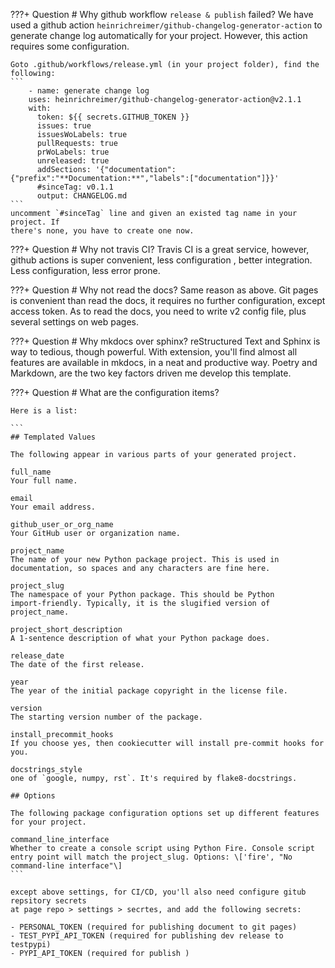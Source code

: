 ???+ Question
    # Why github workflow `release & publish` failed?
    We have used a github action `heinrichreimer/github-changelog-generator-action` to
    generate change log automatically for your project. However, this action requires
    some configuration.

    Goto .github/workflows/release.yml (in your project folder), find the following:
    ```
        - name: generate change log
        uses: heinrichreimer/github-changelog-generator-action@v2.1.1
        with:
          token: ${{ secrets.GITHUB_TOKEN }}
          issues: true
          issuesWoLabels: true
          pullRequests: true
          prWoLabels: true
          unreleased: true
          addSections: '{"documentation":{"prefix":"**Documentation:**","labels":["documentation"]}}'
          #sinceTag: v0.1.1
          output: CHANGELOG.md
    ```
    uncomment `#sinceTag` line and given an existed tag name in your project. If 
    there's none, you have to create one now.

???+ Question
    # Why not travis CI?
    Travis CI is a great service, however, github actions is super convenient, less configuration
    , better integration. Less configuration, less error prone.

???+ Question
    # Why not read the docs?
    Same reason as above. Git pages is convenient than read the docs, it requires no
    further configuration, except access token. As to read the docs, you need to
    write v2 config file, plus several settings on web pages.

???+ Question
    # Why mkdocs over sphinx?
    reStructured Text and Sphinx is way to tedious, though powerful. With extension, 
    you'll find almost all features are available in mkdocs, in a neat and productive 
    way. Poetry and Markdown, are the two key factors driven me develop this template.

???+ Question
    # What are the configuration items?
    
    Here is a list:

    ```
    ## Templated Values

    The following appear in various parts of your generated project.

    full_name  
    Your full name.

    email  
    Your email address.

    github_user_or_org_name  
    Your GitHub user or organization name.

    project_name  
    The name of your new Python package project. This is used in
    documentation, so spaces and any characters are fine here.

    project_slug  
    The namespace of your Python package. This should be Python
    import-friendly. Typically, it is the slugified version of
    project_name.

    project_short_description  
    A 1-sentence description of what your Python package does.

    release_date  
    The date of the first release.

    year  
    The year of the initial package copyright in the license file.

    version  
    The starting version number of the package.

    install_precommit_hooks
    If you choose yes, then cookiecutter will install pre-commit hooks for you.

    docstrings_style
    one of `google, numpy, rst`. It's required by flake8-docstrings.

    ## Options

    The following package configuration options set up different features
    for your project.

    command_line_interface  
    Whether to create a console script using Python Fire. Console script
    entry point will match the project_slug. Options: \['fire', "No
    command-line interface"\]
    ```

    except above settings, for CI/CD, you'll also need configure gitub repsitory secrets
    at page repo > settings > secrtes, and add the following secrets:

    - PERSONAL_TOKEN (required for publishing document to git pages)
    - TEST_PYPI_API_TOKEN (required for publishing dev release to testpypi)
    - PYPI_API_TOKEN (required for publish )
